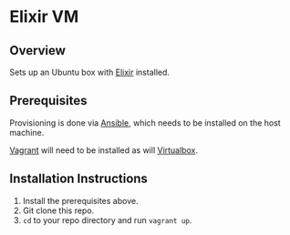 Elixir VM
=========

Overview
--------

Sets up an Ubuntu box with [Elixir](http://elixir-lang.org/) installed.

Prerequisites
-------------

Provisioning is done via [Ansible](http://www.ansible.com),
which needs to be installed on the host machine.

[Vagrant](http://www.vagrantup.com) will need to be installed
as will [Virtualbox](http://www.virtualbox.org).

Installation Instructions
-------------------------

1. Install the prerequisites above.
2. Git clone this repo.
3. `cd` to your repo directory and run `vagrant up`.
